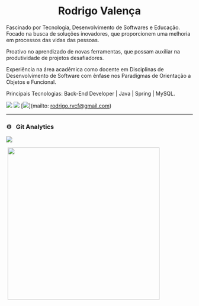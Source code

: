 
<h1 align="center">Rodrigo Valença</h1>

Fascinado por Tecnologia, Desenvolvimento de Softwares e Educação. Focado na busca de soluções inovadores, que proporcionem uma melhoria em processos das vidas das pessoas. 

Proativo no aprendizado de novas ferramentas, que possam auxiliar na produtividade de projetos desafiadores. 

Experiência na área acadêmica como docente em Disciplinas de Desenvolvimento de Software com ênfase nos Paradigmas de Orientação a Objetos e Funcional.

Principais Tecnologias: Back-End Developer | Java | Spring | MySQL.

[<img src="https://img.shields.io/badge/linkedin-%230077B5.svg?&style=for-the-badge&logo=linkedin&logoColor=white" />](https://linkedin.com/in/rodrigovalencafrade)
[<img src="https://img.shields.io/badge/WhatsApp-25D366?style=for-the-badge&logo=whatsapp&logoColor=white"/>](http://wa.me/5584999900123)
[<img src="https://img.shields.io/badge/Gmail-D14836?style=for-the-badge&logo=gmail&logoColor=white"/>](mailto: rodrigo.rvcf@gmail.com)
<hr>


### ⚙️ &nbsp; Git Analytics

<p><img align="center" src="https://github-readme-stats.vercel.app/api?username=rodrigovcf&theme=dark&show_icons=true" /></p>
<p>&nbsp;<img align="center" src="https://github-readme-stats.vercel.app/api/top-langs/?username=rodrigovcf&theme=dark&layout=compact" width="410" /></p>
